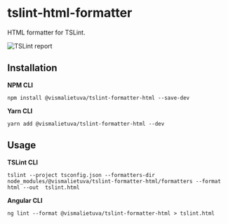# tslint-html-formatter
HTML formatter for TSLint.

![TSLint report](https://user-images.githubusercontent.com/514899/32494384-2700ed0a-c3ca-11e7-9c7a-915cb49e9a03.png)

## Installation
**NPM CLI**
```
npm install @vismalietuva/tslint-formatter-html --save-dev
```

**Yarn CLI**
```
yarn add @vismalietuva/tslint-formatter-html --dev
```

## Usage
**TSLint CLI**
```
tslint --project tsconfig.json --formatters-dir node_modules/@vismalietuva/tslint-formatter-html/formatters --format html --out  tslint.html
```

**Angular CLI**
```
ng lint --format @vismalietuva/tslint-formatter-html > tslint.html
```
